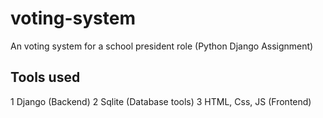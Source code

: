 # voting-system
An voting system for a school president role (Python Django Assignment)

## Tools used
1 Django (Backend)
2 Sqlite (Database tools)
3 HTML, Css, JS (Frontend)
